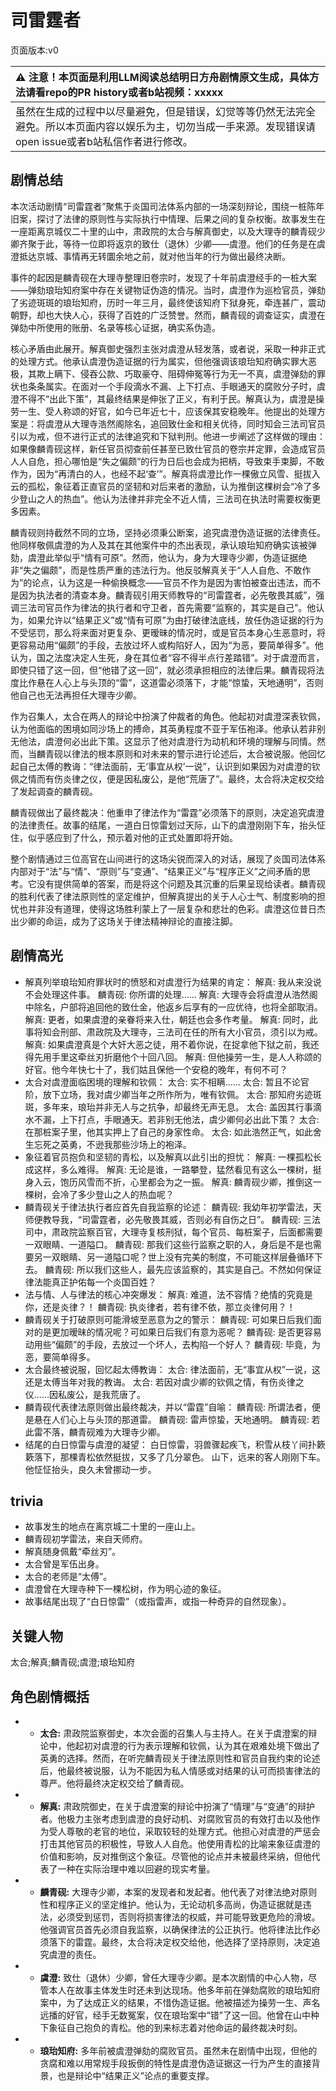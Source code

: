 # 司雷霆者
页面版本:v0
 

| :warning: 注意！本页面是利用LLM阅读总结明日方舟剧情原文生成，具体方法请看repo的PR history或者b站视频：xxxxx           |
|:----------------------------|
| 虽然在生成的过程中以尽量避免，但是错误，幻觉等等仍然无法完全避免。所以本页面内容以娱乐为主，切勿当成一手来源。发现错误请open issue或者b站私信作者进行修改。|



## 剧情总结
本次活动剧情“司雷霆者”聚焦于炎国司法体系内部的一场深刻辩论，围绕一桩陈年旧案，探讨了法律的原则性与实际执行中情理、后果之间的复杂权衡。故事发生在一座距离京城仅二十里的山中，肃政院的太合与解真御史，以及大理寺的麟青砚少卿齐聚于此，等待一位即将返京的致仕（退休）少卿——虞澄。他们的任务是在虞澄抵达京城、事情再无转圜余地之前，就对他当年的行为做出最终决断。

事件的起因是麟青砚在大理寺整理旧卷宗时，发现了十年前虞澄经手的一桩大案——弹劾琅珆知府案中存在关键物证伪造的情况。当时，虞澄作为巡检官员，弹劾了劣迹斑斑的琅珆知府，历时一年三月，最终使该知府下狱身死，牵连甚广，震动朝野，却也大快人心，获得了百姓的广泛赞誉。然而，麟青砚的调查证实，虞澄在弹劾中所使用的账册、名录等核心证据，确实系伪造。

核心矛盾由此展开。解真御史强烈主张对虞澄从轻发落，或者说，采取一种非正式的处理方式。他承认虞澄伪造证据的行为属实，但他强调该琅珆知府确实罪大恶极，其欺上瞒下、侵吞公款、巧取豪夺、阻碍伸冤等行为无一不真，虞澄弹劾的罪状也条条属实。在面对一个手段滴水不漏、上下打点、手眼通天的腐败分子时，虞澄不得不“出此下策”，其最终结果是伸张了正义，有利于民。解真认为，虞澄是操劳一生、受人称颂的好官，如今已年近七十，应该保其安稳晚年。他提出的处理方案是：将虞澄从大理寺浩然阁除名，追回致仕金和相关优待，同时知会三法司官员引以为戒，但不进行正式的法律追究和下狱判刑。他进一步阐述了这样做的理由：如果像麟青砚这样，新任官员彻查前任甚至已致仕官员的卷宗并定罪，会造成官员人人自危，担心哪怕是“失之偏颇”的行为日后也会成为把柄，导致束手束脚，不敢作为，因为“再清白的人，也经不起‘查’”。解真将虞澄比作一棵傲立风雪、挺拔入云的孤松，象征着正直官员的坚韧和对后来者的激励，认为推倒这棵树会“冷了多少登山之人的热血”。他认为法律并非完全不近人情，三法司在执法时需要权衡更多因素。

麟青砚则持截然不同的立场，坚持必须秉公断案，追究虞澄伪造证据的法律责任。他同样敬佩虞澄的为人及其在其他案件中的杰出表现，承认琅珆知府确实该被弹劾，虞澄此举似乎“情有可原”。然而，他认为，身为大理寺少卿，伪造证据绝非“失之偏颇”，而是性质严重的违法行为。他反驳解真关于“人人自危、不敢作为”的论点，认为这是一种偷换概念——官员不作为是因为害怕被查出违法，而不是因为执法者的清查本身。麟青砚引用天师教导的“司雷霆者，必先敬畏其威”，强调三法司官员作为律法的执行者和守卫者，首先需要“监察的，其实是自己”。他认为，如果允许以“结果正义”或“情有可原”为由打破律法底线，放任伪造证据的行为不受惩罚，那么将来面对更复杂、更暧昧的情况时，或是官员本身心生恶意时，将更容易动用“偏颇”的手段，去放过坏人或构陷好人，因为“为恶，要简单得多”。他认为，国之法度决定人生死，身在其位者“容不得半点行差踏错”。对于虞澄而言，即使只错了这一回，但“他错了这一回”，就必须承担相应的法律后果。麟青砚将法度比作悬在人心上与头顶的“雷”，这道雷必须落下，才能“惊蛰，天地通明”，否则他自己也无法再担任大理寺少卿。

作为召集人，太合在两人的辩论中扮演了仲裁者的角色。他起初对虞澄深表钦佩，认为他面临的困境如同沙场上的搏命，其英勇程度不亚于军伍袍泽。他承认若非别无他法，虞澄何必出此下策。这显示了他对虞澄行为动机和环境的理解与同情。然而，当麟青砚以律法的根本原则和对未来的警示进行论述后，太合被说服。他回忆起自己太傅的教诲：“律法面前，无‘事宜从权’一说”，认识到如果因为对虞澄的钦佩之情而有伤炎律之仪，便是因私废公，是他“荒唐了”。最终，太合将决定权交给了发起调查的麟青砚。

麟青砚做出了最终裁决：他重申了律法作为“雷霆”必须落下的原则，决定追究虞澄的法律责任。故事的结尾，一道白日惊雷划过天际，山下的虞澄刚刚下车，抬头怔住，似乎感应到了什么，预示着对他的正式处置即将开始。

整个剧情通过三位高官在山间进行的这场尖锐而深入的对话，展现了炎国司法体系内部对于“法”与“情”、“原则”与“变通”、“结果正义”与“程序正义”之间矛盾的思考。它没有提供简单的答案，而是将这个问题及其沉重的后果呈现给读者。麟青砚的胜利代表了律法原则性的坚定维护，但解真提出的关于人心士气、制度影响的担忧也并非没有道理，使得这场胜利蒙上了一层复杂和悲壮的色彩。虞澄这位昔日杰出少卿的命运，成为了这场关于律法精神辩论的直接注脚。
## 剧情高光
*   解真列举琅珆知府罪状时的愤怒和对虞澄行为结果的肯定：
    解真: 我从来没说不会处理这件事。
    麟青砚: 你所谓的处理......
    解真: 大理寺会将虞澄从浩然阁中除名，户部将追回他的致仕金，他返乡后享有的一应优待，也将全部取消。
    解真: 更者，如果虞澄的亲眷将来入仕，朝廷也会多作考量。
    解真: 同时，此事将知会刑部、肃政院及大理寺，三法司在任的所有大小官员，须引以为戒。
    解真: 如果虞澄真是个大奸大恶之徒，用不着你说，在捉拿他下狱之前，我还得先用手里这牵丝刃折磨他个十回八回。
    解真: 但他操劳一生，是人人称颂的好官。他今年快七十了，我们姑且保他一个安稳的晚年，有何不可？
*   太合对虞澄面临困境的理解和钦佩：
    太合: 实不相瞒......
    太合: 暂且不论官阶，放下立场，我对虞少卿当年之所作所为，唯有钦佩。
    太合: 那知府劣迹斑斑，多年来，琅珆并非无人与之抗争，却最终无声无息。
    太合: 盖因其行事滴水不漏，上下打点，手眼通天。若非别无他法，虞少卿何必出此下策？
    太合: 在那桩案子里，他其实押上了自己的身家性命。
    太合: 如此浩然正气，如此舍生忘死之英勇，不逊我那些沙场上的袍泽。
*   象征着官员抱负和坚韧的青松，以及解真以此引出的担忧：
    解真: 一棵孤松长成这样，多么难得。
    解真: 无论是谁，一路攀登，猛然看见有这么一棵树，挺身入云，饱历风雪而不折，心里都会为之一振。
    解真: 麟青砚少卿，推倒这一棵树，会冷了多少登山之人的热血呢？
*   麟青砚关于律法执行者应首先自我监察的论述：
    麟青砚: 我幼年初学雷法，天师便教导我，“司雷霆者，必先敬畏其威，否则必有自伤之日”。
    麟青砚: 三法司中，肃政院监察百官，大理寺复核刑狱，每个官员、每桩案子，后面都需要一双眼睛、一道隘口。
    麟青砚: 那我们这些行监察之职的人，身后是不是也需要另一双眼睛、另一道隘口呢？世上没有完美的制度，不可能这样层叠循环下去。
    麟青砚: 所以我们这些人，最先应该监察的，其实是自己。不然如何保证律法能真正护佑每一个炎国百姓？
*   法与情、人与律法的核心冲突爆发：
    解真: 难道，法不容情？绝情的究竟是你，还是炎律？！
    麟青砚: 执炎律者，若有律不依，那立炎律何用？！
*   麟青砚关于打破原则可能滑坡至恶意为之的警示：
    麟青砚: 可如果日后我们面对的是更加暧昧的情况呢？可如果日后我们有意为恶呢？
    麟青砚: 是否更容易动用些“偏颇”的手段，去放过一个坏人，去构陷一个好人？
    麟青砚: 毕竟，为恶，要简单得多。
*   太合最终被说服，回忆起太傅教诲：
    太合: 律法面前，无“事宜从权”一说，这还是太傅当年对我的教诲。
    太合: 若因对虞少卿的钦佩之情，有伤炎律之仪......因私废公，是我荒唐了。
*   麟青砚代表律法原则做出最终裁决，并以“雷霆”自喻：
    麟青砚: 所谓法者，便是悬在人们心上与头顶的那道雷。
    麟青砚: 雷声惊蛰，天地通明。
    麟青砚: 若此雷不落，麟青砚难为大理寺少卿。
*   结尾的白日惊雷与虞澄的凝望：
    白日惊雷，羽兽骤起疾飞，积雪从枝丫间扑簌簌落下，那棵青松依然挺拔，又多了几分翠色。
    山下，远来的客人刚刚下车。他怔怔抬头，良久未曾挪动一步。
## trivia
*   故事发生的地点在离京城二十里的一座山上。
*   麟青砚初学雷法，来自天师府。
*   解真随身佩戴“牵丝刃”。
*   太合曾是军伍出身。
*   太合的老师是“太傅”。
*   虞澄曾在大理寺种下一棵松树，作为明心迹的象征。
*   故事结尾出现了“白日惊雷”（或指雷声，或指一种奇异的自然现象）。
## 关键人物
太合;解真;麟青砚;虞澄;琅珆知府
## 角色剧情概括
-   *   **太合:** 肃政院监察御史，本次会面的召集人与主持人。在关于虞澄案的辩论中，他起初对虞澄的行为表示理解和钦佩，认为其在艰难处境下做出了英勇的选择。然而，在听完麟青砚关于律法原则性和官员自我约束的论述后，他最终被说服，认为不能因为私人情感或对结果的认可而损害律法的尊严。他将最终决定权交给了麟青砚。
-   *   **解真:** 肃政院御史，在关于虞澄案的辩论中扮演了“情理”与“变通”的辩护者。他极力主张考虑到虞澄的良好动机、对腐败官员的有效打击以及他作为受人尊敬的老官的地位，采取较轻的处理方式。他担心对虞澄的严惩会打击其他官员的积极性，导致人人自危。他使用青松的比喻来象征虞澄的价值和影响，反对推倒这个象征。尽管他的论点并未被最终采纳，但他代表了一种在实际治理中难以回避的现实考量。
-   *   **麟青砚:** 大理寺少卿，本案的发现者和发起者。他代表了对律法绝对原则性和程序正义的坚定维护。他认为，无论动机多高尚，伪造证据就是违法，必须受到惩罚，否则将损害律法的权威，并可能导致更危险的滑坡。他强调官员首先必须自我监察，以确保律法的公正执行。他将律法比作必须落下的雷霆。最终，太合将决定权交给他，他选择了坚持原则，决定追究虞澄的责任。
-   *   **虞澄:** 致仕（退休）少卿，曾任大理寺少卿。是本次剧情的中心人物，尽管本人在故事主体发生时还未到达现场。他多年前在弹劾腐败的琅珆知府案中，为了达成正义的结果，不惜伪造证据。他被描述为操劳一生、声名远播的好官，经手无数冤案，仅在琅珆案中“错”了这一回。他曾在山中种下象征自己抱负的青松。他的到来标志着对他命运的最终裁决时刻。
-   *   **琅珆知府:** 多年前被虞澄弹劾的腐败官员。虽然未在剧情中出现，但他的贪腐和难以用常规手段扳倒的特性是虞澄伪造证据这一行为产生的直接背景，也是辩论中“结果正义”论点的重要支撑。